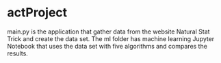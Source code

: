 # actProject
main.py is the application that gather data from the website Natural Stat Trick and create the data set. The ml folder has machine learning Jupyter Notebook that uses the data set with five algorithms and compares the results.